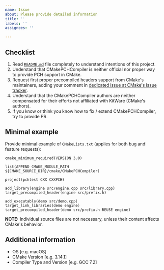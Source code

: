 ```yaml
---
name: Issue
about: Please provide detailed information
title: ''
labels: ''
assignees: ''

---
```


## Checklist

1. Read [`README.md`](https://github.com/nanoant/CMakePCHCompiler/blob/master/README.md) file completely to understand intentions of this project. 
2. Understand that CMakePCHCompiler is neither official nor proper way to provide PCH support in CMake.
3. Request first proper precompiled headers support from CMake's maintainers, adding your comment in [dedicated issue at CMake's issue tracker](https://gitlab.kitware.com/cmake/cmake/issues/1260).
4. Understand that the CMakePCHCompiler authors are neither compensated for their efforts not affiliated with KitWare (CMake's authors).
5. If you know or think you know how to fix / extend CMakePCHCompiler, try to provide PR.

## Minimal example
Provide minimal example of `CMakeLists.txt` (applies for both bug and feature requests):
~~~CMakeLists
cmake_minimum_required(VERSION 3.0)

list(APPEND CMAKE_MODULE_PATH ${CMAKE_SOURCE_DIR}/cmake/CMakePCHCompiler)

project(pchtest CXX CXXPCH)

add_library(engine src/engine.cpp src/library.cpp)
target_precompiled_header(engine src/prefix.h)

add_executable(demo src/demo.cpp)
target_link_libraries(demo engine)
target_precompiled_header(demo src/prefix.h REUSE engine)
~~~

**NOTE:** Individual source files are not necessary, unless their content affects CMake's behavior.

## Additional information
- OS [e.g. macOS]
- CMake Version [e.g. 3.14.1]
- Compiler Type and Version [e.g. GCC 7.2]
